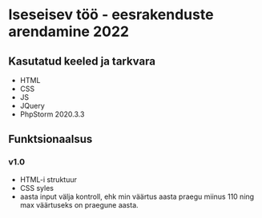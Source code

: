 # Iseseisev töö - eesrakenduste arendamine 2022

## Kasutatud keeled ja tarkvara
* HTML
* CSS
* JS
* JQuery
* PhpStorm 2020.3.3

## Funktsionaalsus

### v1.0
* HTML-i struktuur
* CSS syles
* aasta input välja kontroll, ehk min väärtus aasta praegu miinus 110 ning max väärtuseks on praegune aasta.
